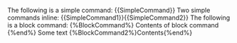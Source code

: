 The following is a simple command: {{SimpleCommand}}
Two simple commands inline: {{SimpleCommand1}}{{SimpleCommand2}}
The following is a block command:
{%BlockCommand%}
Contents of block command
{%end%}
Some text {%BlockCommand2%}Contents{%end%}